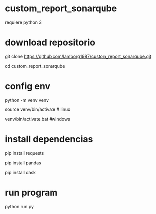 # custom_report_sonarqube

 requiere python 3 

# download repositorio

git clone https://github.com/lamborg1987/custom_report_sonarqube.git

cd custom_report_sonarqube

# config env

python -m venv venv

source venv/bin/activate # linux

venv/bin/activate.bat #windows

# install dependencias

pip install requests

pip install pandas

pip install dask

# run program
python run.py 

  

  

